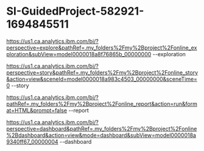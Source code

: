 # SI-GuidedProject-582921-1694845511

https://us1.ca.analytics.ibm.com/bi/?perspective=explore&pathRef=.my_folders%2Fmy%2Bproject%2Fonline_exploration&subView=model0000018a8f76865b_00000000 --exploration

https://us1.ca.analytics.ibm.com/bi/?perspective=story&pathRef=.my_folders%2Fmy%2Bproject%2Fonline_story&action=view&sceneId=model0000018a983c4503_00000000&sceneTime=0 --story

https://us1.ca.analytics.ibm.com/bi/?pathRef=.my_folders%2Fmy%2Bproject%2Fonline_report&action=run&format=HTML&prompt=false --report

https://us1.ca.analytics.ibm.com/bi/?perspective=dashboard&pathRef=.my_folders%2Fmy%2Bproject%2Fonline%2Bdashboard&action=view&mode=dashboard&subView=model0000018a9340ff67_00000004 --dashboard
